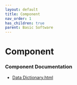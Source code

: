 ```yaml
---
layout: default
title: Component
nav_order: 1
has_children: true
parent: Basic Software
---
```

# Component
### Component Documentation

- [Data Dictionary.html](doc/Data%20Dictionary.html)

